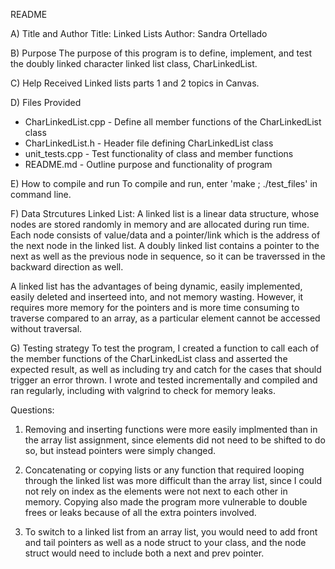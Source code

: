 README

A) Title and Author
Title: Linked Lists
Author: Sandra Ortellado

B) Purpose
The purpose of this program is to define, implement,
and test the doubly linked character linked list class, CharLinkedList.

C) Help Received
Linked lists parts 1 and 2 topics in Canvas.

D) Files Provided
* CharLinkedList.cpp - Define all member functions of the CharLinkedList class
* CharLinkedList.h - Header file defining CharLinkedList class
* unit_tests.cpp - Test functionality of class and member functions
* README.md - Outline purpose and functionality of program

E) How to compile and run
To compile and run, enter 'make ; ./test_files' in command line.

F) Data Strcutures
Linked List:
A linked list is a linear data structure, whose nodes are stored randomly
in memory and are allocated during run time. Each node consists of value/data
and a pointer/link which is the address of the next node in the linked list.
A doubly linked list contains a pointer to the next as well
as the previous node in sequence, so it can be traverssed in 
the backward direction as well.

A linked list has the advantages of being dynamic, easily implemented,
easily deleted and inserteed into, and not memory wasting.
However, it requires more memory for the pointers and is more
time consuming to traverse compared to an array, as a particular element
cannot be accessed without traversal.

G) Testing strategy
To test the program, I created a function to call each of the member functions
of the CharLinkedList class and asserted the expected result,
as well as including try and catch for the cases that should trigger
an error thrown. I wrote and tested incrementally and compiled and ran
regularly, including with valgrind to check for memory leaks.

Questions:

1. Removing and inserting functions were more easily implmented than in the
array list assignment, since elements did not need to be shifted to do so,
but instead pointers were simply changed.

2. Concatenating or copying lists or any function that required looping 
through the linked list was more difficult than the array list,
since I could not rely on index as the elements were not next to each other
in memory. Copying also made the program more vulnerable to double frees or
leaks because of all the extra pointers involved.

3. To switch to a linked list from an array list, you would need to add
front and tail pointers as well as a node struct to your class, and the
node struct would need to include both a next and prev pointer.
